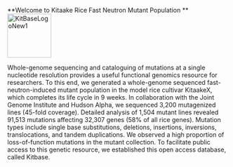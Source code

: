 **Welcome to Kitaake Rice Fast Neutron Mutant Population **<img src="https://user-images.githubusercontent.com/11203168/91338139-502ec680-e789-11ea-9257-180e219983c2.png" alt="KitBaseLogoNew1" width=100 height=100>

Whole-genome sequencing and cataloguing of mutations at a single nucleotide resolution provides a useful functional genomics resource for researchers. To this end, we generated a whole-genome sequenced fast-neutron-induced mutant population in the model rice cultivar KitaakeX, which completes its life cycle in 9 weeks. In collaboration with the Joint Genome Institute and Hudson Alpha, we sequenced 3,200 mutagenized lines (45-fold coverage). Detailed analysis of 1,504 mutant lines revealed 91,513 mutations affecting 32,307 genes (58% of all rice genes). Mutation types include single base substitutions, deletions, insertions, inversions, translocations, and tandem duplications. We observed a high proportion of loss-of-function mutations in the mutant collection. To facilitate public access to this genetic resource, we established this open access database, called Kitbase. 
